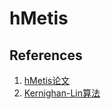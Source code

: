 # hMetis

## References
1. [hMetis论文](http://ieeexplore.ieee.org/document/748202/)
2. [Kernighan-Lin算法](https://www.youtube.com/watch?v=GsMZYDBFJv4)